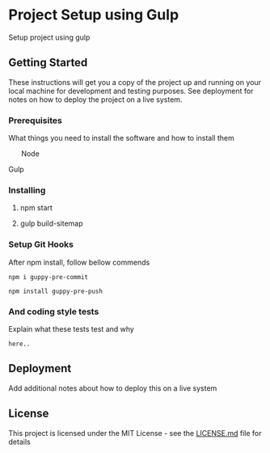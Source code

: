# Project Setup using Gulp

Setup project using gulp

## Getting Started

These instructions will get you a copy of the project up and running on your local machine for development and testing purposes. See deployment for notes on how to deploy the project on a live system.

### Prerequisites

What things you need to install the software and how to install them

```   ```
Node

Gulp
```   ```

### Installing


1. npm start

2. gulp build-sitemap

### Setup Git Hooks

After npm install, follow bellow commends

```
npm i guppy-pre-commit

npm install guppy-pre-push
``` 

### And coding style tests

Explain what these tests test and why

```
here..
```

## Deployment

Add additional notes about how to deploy this on a live system

## License

This project is licensed under the MIT License - see the [LICENSE.md](LICENSE.md) file for details
